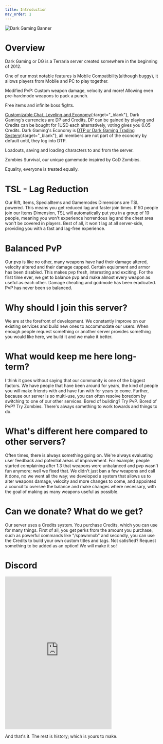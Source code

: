```yaml
---
title: Introduction
nav_order: 1
---
```

![Dark Gaming Banner](https://terraria-servers.com/server/90/banner-90-1501598484.gif)
<script src="https://terraria-servers.com/embed.js?id=90&type=votes"></script>

# Overview
Dark Gaming or DG is a Terraria server created somewhere in the beginning of 2012.

One of our most notable features is Mobile Compatibility(although buggy), it allows players from Mobile and PC to play together.

Modified PvP: Custom weapon damage, velocity and more! Allowing even pre-hardmode weapons to pack a punch.

Free items and infinite boss fights.

[Customizable Chat, Leveling and Economy](https://t.dark-gaming.com/){:target="_blank"}, Dark Gaming's currencies are DP and Credits, DP can be gained by playing and Credits can be bought for 1USD each alternatively, voting gives you 0.05 Credits. Dark Gaming's Economy is [DTP or Dark Gaming Trading System](https://t.dark-gaming.com/){:target="_blank"}, all members are not part of the economy by default until, they log into DTP.

Loadouts, saving and loading characters to and from the server.

Zombies Survival, our unique gamemode inspired by CoD Zombies.

Equality, everyone is treated equally.

# TSL - Lag Reduction
Our Rift, Items, SpecialItems and Gamemodes Dimensions are TSL powered. This means you get reduced lag and faster join times. If 50 people join our Items Dimension, TSL will automatically put you in a group of 10 people, meaning you won't experience horrendous lag and the chest area won't be covered in players. Best of all, it won't lag at all server-side, providing you with a fast and lag-free experience.

# Balanced PvP
Our pvp is like no other, many weapons have had their damage altered, velocity altered and their damage capped. Certain equipment and armor has been disabled. This makes pvp fresh, interesting and exciting. For the first time ever, we get to balance pvp and make almost every weapon as useful as each other. Damage cheating and godmode has been eradicated. PvP has never been so balanced.

# Why should I join this server?
We are at the forefront of development. We constantly improve on our existing services and build new ones to accommodate our users. When enough people request something or another server provides something you would like here, we build it and we make it better.

# What would keep me here long-term?
I think it goes without saying that our community is one of the biggest factors. We have people that have been around for years, the kind of people you will make friends with and have fun with for years to come. Further, because our server is so multi-use, you can often resolve boredom by switching to one of our other services. Bored of building? Try PvP. Bored of PvP? Try Zombies. There's always something to work towards and things to do.

# What's different here compared to other servers?
Often times, there is always something going on. We're always evaluating user feedback and potential areas of improvement. For example, people started complaining after 1.3 that weapons were unbalanced and pvp wasn't fun anymore; well we fixed that. We didn't just ban a few weapons and call it done, no we went all the way; we developed a system that allows us to alter weapons damage, velocity and more changes to come, and appointed a council to oversee the balance and make changes where necessary, with the goal of making as many weapons useful as possible.

# Can we donate? What do we get?
Our server uses a Credits system. You purchase Credits, which you can use for many things. First of all, you get perks from the amount you purchase, such as powerful commands like "/spawnmob" and secondly, you can use the Credits to build your own custom titles and tags. Not satisfied? Request something to be added as an option! We will make it so!

# Discord
<iframe src="https://discordapp.com/widget?id=459819294730092555&theme=dark" width="350" height="500" allowtransparency="true" frameborder="0"></iframe>

And that's it. The rest is history; which is yours to make.
